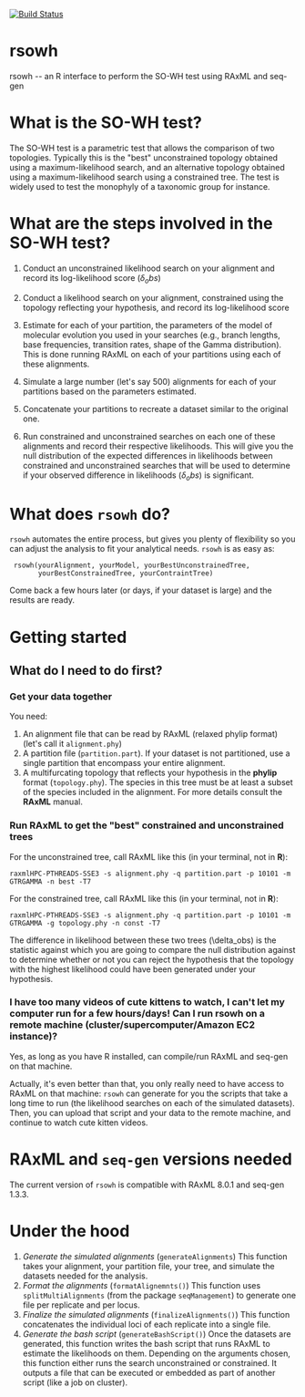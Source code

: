 


[![Build Status](https://travis-ci.org/fmichonneau/rsowh.png?branch=master)](https://travis-ci.org/fmichonneau/rsowh.png)

# rsowh
rsowh -- an R interface to perform the SO-WH test using RAxML and seq-gen


# What is the SO-WH test?

The SO-WH test is a parametric test that allows the comparison of two
topologies. Typically this is the "best" unconstrained topology obtained using a
maximum-likelihood search, and an alternative topology obtained using a
maximum-likelihood search using a constrained tree. The test is widely used to
test the monophyly of a taxonomic group for instance.

# What are the steps involved in the SO-WH test?

1. Conduct an unconstrained likelihood search on your alignment and record its
log-likelihood score ($\delta_obs$)

2. Conduct a likelihood search on your alignment, constrained using the topology
   reflecting your hypothesis, and record its log-likelihood score

3. Estimate for each of your partition, the parameters of the model of molecular
   evolution you used in your searches (e.g., branch lengths, base frequencies,
   transition rates, shape of the Gamma distribution). This is done running
   RAxML on each of your partitions using each of these alignments.

4. Simulate a large number (let's say 500) alignments for each of your
   partitions based on the parameters estimated.

5. Concatenate your partitions to recreate a dataset similar to the original one.

6. Run constrained and unconstrained searches on each one of these alignments
   and record their respective likelihoods. This will give you the null
   distribution of the expected differences in likelihoods between constrained
   and unconstrained searches that will be used to determine if your observed
   difference in likelihoods ($\delta_obs$) is significant.

# What does `rsowh` do?

`rsowh` automates the entire process, but gives you plenty of flexibility so you
can adjust the analysis to fit your analytical needs. `rsowh` is as easy as:

```
 rsowh(yourAlignment, yourModel, yourBestUnconstrainedTree,
       yourBestConstrainedTree, yourContraintTree)
```
Come back a few hours later (or days, if your dataset is large) and the results are ready.

# Getting started

## What do I need to do first?

### Get your data together

You need:

1. An alignment file that can be read by RAxML (relaxed phylip format) (let's
   call it `alignment.phy`)
2. A partition file (`partition.part`). If your dataset is not partitioned, use
   a single partition that encompass your entire alignment.
3. A multifurcating topology that reflects your hypothesis in the __phylip__
   format (`topology.phy`). The species in this tree must be at least a subset
   of the species included in the alignment. For more details consult the
   __RAxML__ manual.

### Run RAxML to get the "best" constrained and unconstrained trees

For the unconstrained tree, call RAxML like this (in your terminal, not in
__R__):

`raxmlHPC-PTHREADS-SSE3 -s alignment.phy -q partition.part -p 10101 -m GTRGAMMA
-n best -T7`

For the constrained tree, call RAxML like this (in your terminal, not in __R__):

`raxmlHPC-PTHREADS-SSE3 -s alignment.phy -q partition.part -p 10101 -m GTRGAMMA
-g topology.phy -n const -T7`

The difference in likelihood between these two trees (\delta_obs) is the
statistic against which you are going to compare the null distribution against
to determine whether or not you can reject the hypothesis that the topology with
the highest likelihood could have been generated under your hypothesis.

### I have too many videos of cute kittens to watch, I can't let my computer run for a few hours/days! Can I run rsowh on a remote machine (cluster/supercomputer/Amazon EC2 instance)?

Yes, as long as you have R installed, can compile/run RAxML and seq-gen on that
machine.

Actually, it's even better than that, you only really need to have access to
RAxML on that machine: `rsowh` can generate for you the scripts that take a long
time to run (the likelihood searches on each of the simulated datasets). Then,
you can upload that script and your data to the remote machine, and continue to
watch cute kitten videos.

# RAxML and `seq-gen` versions needed

The current version of `rsowh` is compatible with RAxML 8.0.1 and seq-gen 1.3.3.

# Under the hood

1. *Generate the simulated alignments* (`generateAlignments`) This function
   takes your alignment, your partition file, your tree, and simulate the
   datasets needed for the analysis.
1. *Format the alignments* (`formatAlignemnts()`) This function uses
   `splitMultiAlignments` (from the package `seqManagement`) to generate one
   file per replicate and per locus.
1. *Finalize the simulated alignments* (`finalizeAlignments()`) This function
   concatenates the individual loci of each replicate into a single file.
1. *Generate the bash script* (`generateBashScript()`) Once the datasets are
   generated, this function writes the bash script that runs RAxML to estimate
   the likelihoods on them. Depending on the arguments chosen, this function
   either runs the search unconstrained or constrained. It outputs a file that
   can be executed or embedded as part of another script (like a job on
   cluster).
